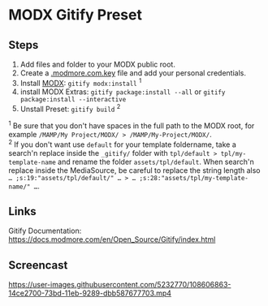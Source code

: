 # MODX Gitify Preset

## Steps

1. Add files and folder to your MODX public root.
2. Create a [.modmore.com.key](https://github.com/jenswittmann/MODX-Gitify-Preset/blob/main/.modmore.com.key) file and add your personal credentials.
3. Install [MODX](https://modx.com): `gitify modx:install` <sup>1</sup>
4. install MODX Extras: `gitify package:install --all` or `gitify package:install --interactive`
5. Unstall Preset: `gitify build` <sup>2</sup>

<sup>1</sup> Be sure that you don't have spaces in the full path to the MODX root, for example `/MAMP/My Project/MODX/ > /MAMP/My-Project/MODX/`.  
<sup>2</sup> If you don't want use `default` for your template foldername, take a search'n replace inside the `_gitify/` folder with `tpl/default > tpl/my-template-name` and rename the folder `assets/tpl/default`. When search'n replace inside the MediaSource, be careful to replace the string length also `… ;s:19:"assets/tpl/default/" … > … ;s:28:"assets/tpl/my-template-name/" …`.

## Links

Gitify Documentation: https://docs.modmore.com/en/Open_Source/Gitify/index.html

## Screencast

https://user-images.githubusercontent.com/5232770/108606863-14ce2700-73bd-11eb-9289-dbb587677703.mp4

